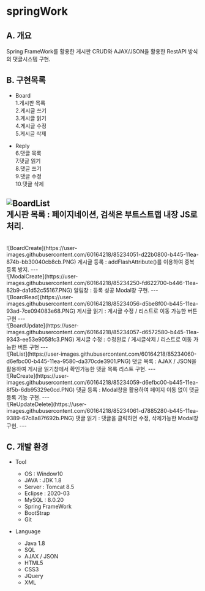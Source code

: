 # springWork

## A. 개요
Spring FrameWork를 활용한 게시판 CRUD와 AJAX/JSON을 활용한 RestAPI 방식의 댓글시스템 구현.

## B. 구현목록
- Board   
  1.게시판 목록   
2.게시글 쓰기    
3.게시글 읽기     
4.게시글 수정   
5.게시글 삭제   

- Reply   
6.댓글 목록   
7.댓글 읽기   
8.댓글 쓰기   
9.댓글 수정   
10.댓글 삭제
   
![BoardList](https://user-images.githubusercontent.com/60164218/85234055-d525f880-b445-11ea-91c9-1bedb2c77cde.PNG)   
게시판 목록 : 페이지네이션, 검색은 부트스트랩 내장 JS로 처리.
---   
<br>   
![BoardCreate](https://user-images.githubusercontent.com/60164218/85234051-d22b0800-b445-11ea-874b-bb30040cb8cb.PNG)   
게시글 등록 : addFlashAttribute()를 이용하여 중복 등록 방지.   
---   
<br>   
![ModalCreate](https://user-images.githubusercontent.com/60164218/85234250-fd622700-b446-11ea-82b9-da1d52c55167.PNG)   
알림창 : 등록 성공 Modal창 구현.   
---   
<br>  
![BoardRead](https://user-images.githubusercontent.com/60164218/85234056-d5be8f00-b445-11ea-93ad-7ce094083e68.PNG)   
게시글 읽기 : 게시글 수정 / 리스트로 이동 가능한 버튼 구현   
---   
<br>   
![BoardUpdate](https://user-images.githubusercontent.com/60164218/85234057-d6572580-b445-11ea-9343-ee53e9058fc3.PNG)   
게시글 수정 : 수정완료 / 게시글삭제 / 리스트로 이동 가능한 버튼 구현   
---   
<br>   
![ReList](https://user-images.githubusercontent.com/60164218/85234060-d6efbc00-b445-11ea-9580-da370cde3901.PNG)   
댓글 목록 : AJAX / JSON을 활용하여 게시글 읽기창에서 확인가능한 댓글 목록 리스트 구현.   
---   
<br>   
![ReCreate](https://user-images.githubusercontent.com/60164218/85234059-d6efbc00-b445-11ea-8f5b-6db95329e0cd.PNG)   
댓글 등록 : Modal창을 활용하여 페이지 이동 없이 댓글 등록 기능 구현.   
---   
<br>    
![ReUpdateDelete](https://user-images.githubusercontent.com/60164218/85234061-d7885280-b445-11ea-9389-67c8a87f692b.PNG)   
댓글 읽기 : 댓글을 클릭하면 수정, 삭제가능한 Modal창 구현.   
---   

## C. 개발 환경   
- Tool   
  - OS : Window10   
  - JAVA : JDK 1.8   
  - Server : Tomcat 8.5   
  - Eclipse : 2020-03   
  - MySQL : 8.0.20   
  - Spring FrameWork   
  - BootStrap   
  - Git   

- Language   
  - Java 1.8   
  - SQL   
  - AJAX / JSON
  - HTML5   
  - CSS3   
  - JQuery   
  - XML   




